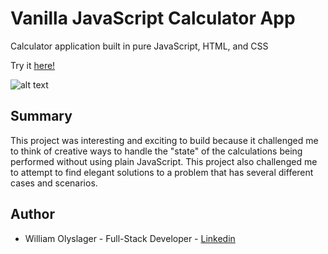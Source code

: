 # Vanilla JavaScript Calculator App

Calculator application built in pure JavaScript, HTML, and CSS 

Try it [here!](https://wolyslager.github.io/calculator-app/)

![alt text](https://github.com/wolyslager/calculator-app/blob/master/calculator.png?raw=true)

## Summary
This project was interesting and exciting to build because it challenged me to think of creative ways to handle the "state" of the calculations being performed without using plain JavaScript. This project also challenged me to attempt to find elegant solutions to a problem that has several different cases and scenarios. 

## Author 
* William Olyslager - Full-Stack Developer - [Linkedin](https://www.linkedin.com/in/william-olyslager-082151138/)
